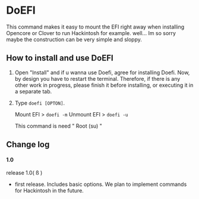 DoEFI
==================
This command makes it easy to mount the EFI right away when installing Opencore or Clover to run Hackintosh for example.
well... Im so sorry maybe the construction can be very simple and sloppy.

## How to install and use DoEFI

1. Open "Install" and if u wanna use Doefi, agree for installing Doefi. Now, by design you have to restart the terminal. Therefore, if there is any other work in progress, please finish it before installing, or executing it in a separate tab.

2. Type `doefi [OPTON]`.

   Mount EFI > `doefi -m`
   Unmount EFI > `doefi -u`

   This command is need " Root (su) "




## Change log

#### 1.0

release 1.0( ß )
- first release.  Includes basic options. We plan to implement commands for Hackintosh in the future.
